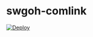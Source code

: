 # swgoh-comlink

[![Deploy](https://www.herokucdn.com/deploy/button.svg)](https://dashboard.heroku.com/new?button-url=https%3A%2F%2Fgithub.com%2FKidori78%2Fswgoh-comlink&template=https%3A%2F%2Fgithub.com%2FKidori78%2Fswgoh-comlink)
